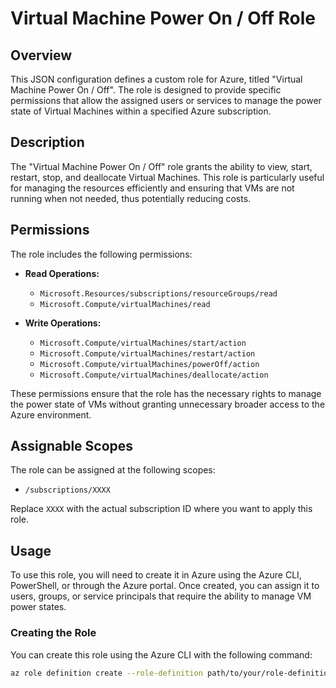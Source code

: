 # Virtual Machine Power On / Off Role

## Overview

This JSON configuration defines a custom role for Azure, titled "Virtual Machine Power On / Off". The role is designed to provide specific permissions that allow the assigned users or services to manage the power state of Virtual Machines within a specified Azure subscription.

## Description

The "Virtual Machine Power On / Off" role grants the ability to view, start, restart, stop, and deallocate Virtual Machines. This role is particularly useful for managing the resources efficiently and ensuring that VMs are not running when not needed, thus potentially reducing costs.

## Permissions

The role includes the following permissions:

- **Read Operations:**
  - `Microsoft.Resources/subscriptions/resourceGroups/read`
  - `Microsoft.Compute/virtualMachines/read`

- **Write Operations:**
  - `Microsoft.Compute/virtualMachines/start/action`
  - `Microsoft.Compute/virtualMachines/restart/action`
  - `Microsoft.Compute/virtualMachines/powerOff/action`
  - `Microsoft.Compute/virtualMachines/deallocate/action`

These permissions ensure that the role has the necessary rights to manage the power state of VMs without granting unnecessary broader access to the Azure environment.

## Assignable Scopes

The role can be assigned at the following scopes:

- `/subscriptions/XXXX`

Replace `XXXX` with the actual subscription ID where you want to apply this role.

## Usage

To use this role, you will need to create it in Azure using the Azure CLI, PowerShell, or through the Azure portal. Once created, you can assign it to users, groups, or service principals that require the ability to manage VM power states.

### Creating the Role

You can create this role using the Azure CLI with the following command:

```bash
az role definition create --role-definition path/to/your/role-definition.json